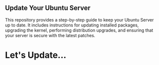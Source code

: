 ## Update Your Ubuntu Server

This repository provides a step-by-step guide to keep your Ubuntu Server up to date. It includes instructions for updating installed packages, upgrading the kernel, performing distribution upgrades, and ensuring that your server is secure with the latest patches.

# Let's Update...
